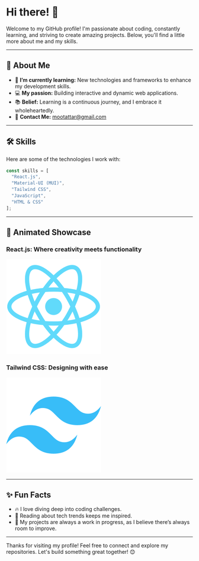 # Hi there! 👋

Welcome to my GitHub profile! I'm passionate about coding, constantly learning, and striving to create amazing projects. Below, you'll find a little more about me and my skills.

---

## 🚀 About Me

- 🌱 **I’m currently learning:** New technologies and frameworks to enhance my development skills.
- 💻 **My passion:** Building interactive and dynamic web applications.
- 📚 **Belief:** Learning is a continuous journey, and I embrace it wholeheartedly.
- 📧 **Contact Me:** mootattar@gmail.com

---

## 🛠️ Skills

Here are some of the technologies I work with:

```javascript
const skills = [
  "React.js",
  "Material-UI (MUI)",
  "Tailwind CSS",
  "JavaScript",
  "HTML & CSS"
];
```

---

## 🎨 Animated Showcase

### **React.js**: Where creativity meets functionality
![React Animation](https://raw.githubusercontent.com/devicons/devicon/master/icons/react/react-original.svg)

### **Tailwind CSS**: Designing with ease
![Tailwind CSS Animation](https://raw.githubusercontent.com/devicons/devicon/master/icons/tailwindcss/tailwindcss-plain.svg)

---

## ✨ Fun Facts

- 🔥 I love diving deep into coding challenges.
- 📖 Reading about tech trends keeps me inspired.
- 🚧 My projects are always a work in progress, as I believe there’s always room to improve.

---

Thanks for visiting my profile! Feel free to connect and explore my repositories. Let's build something great together! 😊

